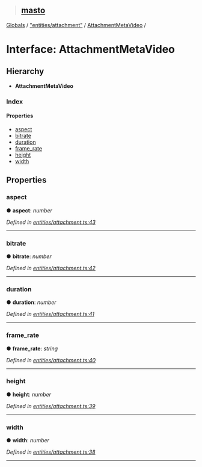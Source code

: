 > ## [masto](../README.md)

[Globals](../globals.md) / ["entities/attachment"](../modules/_entities_attachment_.md) / [AttachmentMetaVideo](_entities_attachment_.attachmentmetavideo.md) /

# Interface: AttachmentMetaVideo

## Hierarchy

* **AttachmentMetaVideo**

### Index

#### Properties

* [aspect](_entities_attachment_.attachmentmetavideo.md#aspect)
* [bitrate](_entities_attachment_.attachmentmetavideo.md#bitrate)
* [duration](_entities_attachment_.attachmentmetavideo.md#duration)
* [frame_rate](_entities_attachment_.attachmentmetavideo.md#frame_rate)
* [height](_entities_attachment_.attachmentmetavideo.md#height)
* [width](_entities_attachment_.attachmentmetavideo.md#width)

## Properties

###  aspect

● **aspect**: *number*

*Defined in [entities/attachment.ts:43](https://github.com/neet/masto.js/blob/635a2aa/src/entities/attachment.ts#L43)*

___

###  bitrate

● **bitrate**: *number*

*Defined in [entities/attachment.ts:42](https://github.com/neet/masto.js/blob/635a2aa/src/entities/attachment.ts#L42)*

___

###  duration

● **duration**: *number*

*Defined in [entities/attachment.ts:41](https://github.com/neet/masto.js/blob/635a2aa/src/entities/attachment.ts#L41)*

___

###  frame_rate

● **frame_rate**: *string*

*Defined in [entities/attachment.ts:40](https://github.com/neet/masto.js/blob/635a2aa/src/entities/attachment.ts#L40)*

___

###  height

● **height**: *number*

*Defined in [entities/attachment.ts:39](https://github.com/neet/masto.js/blob/635a2aa/src/entities/attachment.ts#L39)*

___

###  width

● **width**: *number*

*Defined in [entities/attachment.ts:38](https://github.com/neet/masto.js/blob/635a2aa/src/entities/attachment.ts#L38)*

___